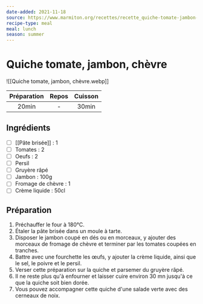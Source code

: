 ```yaml
---
date-added: 2021-11-18
source: https://www.marmiton.org/recettes/recette_quiche-tomate-jambon-chevre_32961.aspx
recipe-type: meal
meal: lunch
season: summer
---
```


# Quiche tomate, jambon, chèvre

![[Quiche tomate, jambon, chèvre.webp]]

| Préparation | Repos | Cuisson |
|:-----------:|:-----:|:-------:|
|    20min    |   -   |  30min  |

## Ingrédients

- [ ] [[Pâte brisée]] : 1
- [ ] Tomates : 2
- [ ] Oeufs : 2
- [ ] Persil
- [ ] Gruyère râpé
- [ ] Jambon : 100g
- [ ] Fromage de chèvre : 1
- [ ] Crème liquide : 50cl

## Préparation

1. Préchauffer le four à 180°C.
2. Étaler la pâte brisée dans un moule à tarte.
3. Disposer le jambon coupé en dés ou en morceaux, y ajouter des morceaux de fromage de chèvre et terminer par les tomates coupées en tranches.
4. Battre avec une fourchette les œufs, y ajouter la crème liquide, ainsi que le sel, le poivre et le persil.
5. Verser cette préparation sur la quiche et parsemer du gruyère râpé.
6. Il ne reste plus qu'à enfourner et laisser cuire environ 30 mn jusqu'à ce que la quiche soit bien dorée.
7. Vous pouvez accompagner cette quiche d'une salade verte avec des cerneaux de noix.
